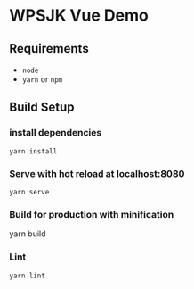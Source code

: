 # WPSJK Vue Demo

## Requirements
* `node`
* `yarn` or `npm`

## Build Setup
### install dependencies
`yarn install`

### Serve with hot reload at localhost:8080
`yarn serve`

### Build for production with minification
yarn build

### Lint
`yarn lint`
